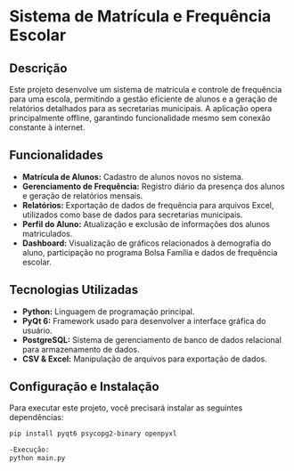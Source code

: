 # Sistema de Matrícula e Frequência Escolar

## Descrição

Este projeto desenvolve um sistema de matrícula e controle de frequência para uma escola, permitindo a gestão eficiente de alunos e a geração de relatórios detalhados para as secretarias municipais. A aplicação opera principalmente offline, garantindo funcionalidade mesmo sem conexão constante à internet.

## Funcionalidades

- **Matrícula de Alunos:** Cadastro de alunos novos no sistema.
- **Gerenciamento de Frequência:** Registro diário da presença dos alunos e geração de relatórios mensais.
- **Relatórios:** Exportação de dados de frequência para arquivos Excel, utilizados como base de dados para secretarias municipais.
- **Perfil do Aluno:** Atualização e exclusão de informações dos alunos matriculados.
- **Dashboard:** Visualização de gráficos relacionados à demografia do aluno, participação no programa Bolsa Família e dados de frequência escolar.

## Tecnologias Utilizadas

- **Python:** Linguagem de programação principal.
- **PyQt 6:** Framework usado para desenvolver a interface gráfica do usuário.
- **PostgreSQL:** Sistema de gerenciamento de banco de dados relacional para armazenamento de dados.
- **CSV & Excel:** Manipulação de arquivos para exportação de dados.

## Configuração e Instalação

Para executar este projeto, você precisará instalar as seguintes dependências:

```bash
pip install pyqt6 psycopg2-binary openpyxl

-Execução:
python main.py
